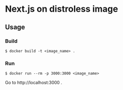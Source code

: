 # Next.js on distroless image

## Usage

### Build

```shell
$ docker build -t <image_name> .
```

### Run

```shell
$ docker run --rm -p 3000:3000 <image_name>
```

Go to http://localhost:3000 .
